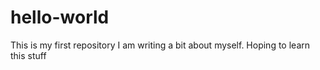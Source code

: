 # hello-world
This is my first repository
I am writing a bit about myself. Hoping to learn this stuff
